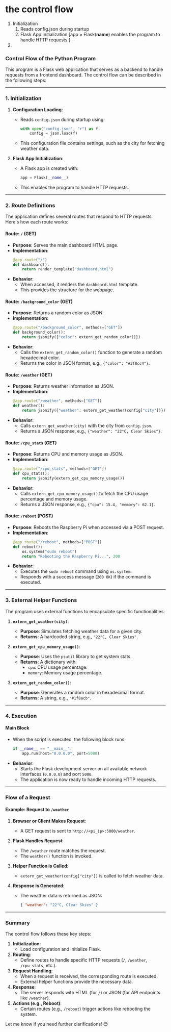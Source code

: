 # the control flow

1. Initialization
   1. Reads config.json during startup
   2. Flask App Initialization [app = Flask(__name__) enables the program to handle HTTP requests.]
2.

### **Control Flow of the Python Program**

This program is a Flask web application that serves as a backend to handle requests from a frontend dashboard. The control flow can be described in the following steps:

---

### **1. Initialization**

1. **Configuration Loading**:

   - Reads `config.json` during startup using:
     ```python
     with open("config.json", "r") as f:
         config = json.load(f)
     ```
   - This configuration file contains settings, such as the city for fetching weather data.

2. **Flask App Initialization**:
   - A Flask app is created with:
     ```python
     app = Flask(__name__)
     ```
   - This enables the program to handle HTTP requests.

---

### **2. Route Definitions**

The application defines several routes that respond to HTTP requests. Here's how each route works:

#### **Route: `/` (GET)**

- **Purpose**: Serves the main dashboard HTML page.
- **Implementation**:
  ```python
  @app.route("/")
  def dashboard():
      return render_template("dashboard.html")
  ```
- **Behavior**:
  - When accessed, it renders the `dashboard.html` template.
  - This provides the structure for the webpage.

#### **Route: `/background_color` (GET)**

- **Purpose**: Returns a random color as JSON.
- **Implementation**:
  ```python
  @app.route("/background_color", methods=["GET"])
  def background_color():
      return jsonify({"color": extern_get_random_color()})
  ```
- **Behavior**:
  - Calls the `extern_get_random_color()` function to generate a random hexadecimal color.
  - Returns the color in JSON format, e.g., `{"color": "#3f8cc4"}`.

#### **Route: `/weather` (GET)**

- **Purpose**: Returns weather information as JSON.
- **Implementation**:
  ```python
  @app.route("/weather", methods=["GET"])
  def weather():
      return jsonify({"weather": extern_get_weather(config["city"])})
  ```
- **Behavior**:
  - Calls `extern_get_weather(city)` with the city from `config.json`.
  - Returns a JSON response, e.g., `{"weather": "22°C, Clear Skies"}`.

#### **Route: `/cpu_stats` (GET)**

- **Purpose**: Returns CPU and memory usage as JSON.
- **Implementation**:
  ```python
  @app.route("/cpu_stats", methods=["GET"])
  def cpu_stats():
      return jsonify(extern_get_cpu_memory_usage())
  ```
- **Behavior**:
  - Calls `extern_get_cpu_memory_usage()` to fetch the CPU usage percentage and memory usage.
  - Returns a JSON response, e.g., `{"cpu": 15.4, "memory": 62.1}`.

#### **Route: `/reboot` (POST)**

- **Purpose**: Reboots the Raspberry Pi when accessed via a POST request.
- **Implementation**:
  ```python
  @app.route("/reboot", methods=["POST"])
  def reboot():
      os.system("sudo reboot")
      return "Rebooting the Raspberry Pi...", 200
  ```
- **Behavior**:
  - Executes the `sudo reboot` command using `os.system`.
  - Responds with a success message (`200 OK`) if the command is executed.

---

### **3. External Helper Functions**

The program uses external functions to encapsulate specific functionalities:

1. **`extern_get_weather(city)`**:

   - **Purpose**: Simulates fetching weather data for a given city.
   - **Returns**: A hardcoded string, e.g., `"22°C, Clear Skies"`.

2. **`extern_get_cpu_memory_usage()`**:

   - **Purpose**: Uses the `psutil` library to get system stats.
   - **Returns**: A dictionary with:
     - `cpu`: CPU usage percentage.
     - `memory`: Memory usage percentage.

3. **`extern_get_random_color()`**:
   - **Purpose**: Generates a random color in hexadecimal format.
   - **Returns**: A string, e.g., `"#1f8acb"`.

---

### **4. Execution**

#### **Main Block**

- When the script is executed, the following block runs:
  ```python
  if __name__ == "__main__":
      app.run(host="0.0.0.0", port=5000)
  ```
- **Behavior**:
  - Starts the Flask development server on all available network interfaces (`0.0.0.0`) and port `5000`.
  - The application is now ready to handle incoming HTTP requests.

---

### **Flow of a Request**

#### Example: Request to `/weather`

1. **Browser or Client Makes Request**:

   - A GET request is sent to `http://<pi_ip>:5000/weather`.

2. **Flask Handles Request**:

   - The `/weather` route matches the request.
   - The `weather()` function is invoked.

3. **Helper Function is Called**:

   - `extern_get_weather(config["city"])` is called to fetch weather data.

4. **Response is Generated**:
   - The weather data is returned as JSON:
     ```json
     { "weather": "22°C, Clear Skies" }
     ```

---

### **Summary**

The control flow follows these key steps:

1. **Initialization**:
   - Load configuration and initialize Flask.
2. **Routing**:
   - Define routes to handle specific HTTP requests (`/`, `/weather`, `/cpu_stats`, etc.).
3. **Request Handling**:
   - When a request is received, the corresponding route is executed.
   - External helper functions provide the necessary data.
4. **Response**:
   - The server responds with HTML (for `/`) or JSON (for API endpoints like `/weather`).
5. **Actions (e.g., Reboot)**:
   - Certain routes (e.g., `/reboot`) trigger actions like rebooting the system.

Let me know if you need further clarifications! 😊
